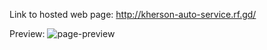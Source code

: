 Link to hosted web page: http://kherson-auto-service.rf.gd/

Preview:
![page-preview](https://github.com/user-attachments/assets/e44bb27e-b2cd-49c3-8208-d6dc2102bddf)
